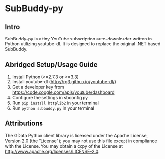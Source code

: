 SubBuddy-py
===========

## Intro ##
SubBuddy-py is a tiny YouTube subscription auto-downloader written in Python utilizing youtube-dl. It is designed to replace the original .NET based SubBuddy.

## Abridged Setup/Usage Guide ##
1. Install Python (>=2.7.3 or >=3.3)
2. Install youtube-dl (http://rg3.github.io/youtube-dl/)
3. Get a developer key from https://code.google.com/apis/youtube/dashboard
4. Configure the settings in sbconfig.py
5. Run ```pip install httplib2``` in your terminal
6. Run ```python subbuddy.py``` in your terminal

## Attributions ##
The GData Python client library is licensed under the Apache License, Version 2.0 (the "License"); you may not use this file except in compliance with the License. You may obtain a copy of the License at http://www.apache.org/licenses/LICENSE-2.0.
